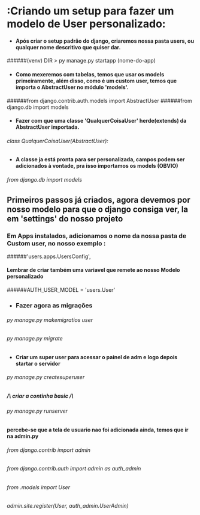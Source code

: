 # :Criando um setup para fazer um modelo de User personalizado:
* #### Após criar o setup padrão do django, criaremos nossa pasta users, ou qualquer nome descritivo que quiser dar.
######(venv) DIR > py manage.py startapp (nome-do-app)
* #### Como mexeremos com tabelas, temos que usar os models primeiramente, além disso, como é um custom user, temos que importa o AbstractUser no módulo 'models'.
######from django.contrib.auth.models import AbstractUser
######from django.db import models
* #### Fazer com que uma classe 'QualquerCoisaUser' herde(extends) da AbstractUser importada.
###### class QualquerCoisaUser(AbstractUser):
* #### A classe ja está pronta para ser personalizada, campos podem ser adicionados à vontade, pra isso importamos os models (OBVIO)
###### from django.db import models
## Primeiros passos já criados, agora devemos por nosso modelo para que o django consiga ver, la em 'settings' do nosso projeto
### Em Apps instalados, adicionamos o nome da nossa pasta de Custom user, no nosso exemplo : 
######'users.apps.UsersConfig',

#### Lembrar de criar também uma variavel que remete ao nosso Modelo personalizado

######AUTH_USER_MODEL = 'users.User'

* ### Fazer agora as migrações
###### py manage.py makemigratios user
###### py manage.py migrate

* #### Criar um super user para acessar o painel de adm e logo depois startar o servidor
###### py manage.py createsuperuser
##### /\ criar a continha basic /\
###### py manage.py runserver

#### percebe-se que a tela de usuario nao foi adicionada ainda, temos que ir na admin.py 
###### from django.contrib import admin
###### from django.contrib.auth import admin as auth_admin
###### from .models import User
###### admin.site.register(User, auth_admin.UserAdmin)

